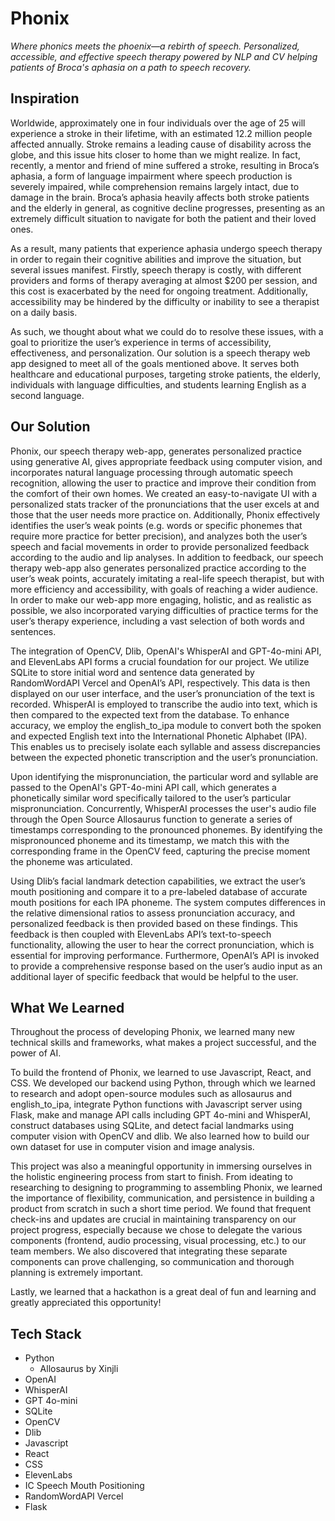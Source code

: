 # Phonix
_*Where phonics meets the phoenix—a rebirth of speech. Personalized, accessible, and effective speech therapy powered by NLP and CV helping patients of Broca's aphasia on a path to speech recovery.*_

## Inspiration
Worldwide, approximately one in four individuals over the age of 25 will experience a stroke in their lifetime, with an estimated 12.2 million people affected annually. Stroke remains a leading cause of disability across the globe, and this issue hits closer to home than we might realize. In fact, recently, a mentor and friend of mine suffered a stroke, resulting in Broca’s aphasia, a form of language impairment where speech production is severely impaired, while comprehension remains largely intact, due to damage in the brain. Broca’s aphasia heavily affects both stroke patients and the elderly in general, as cognitive decline progresses, presenting as an extremely difficult situation to navigate for both the patient and their loved ones. 

As a result, many patients that experience aphasia undergo speech therapy in order to regain their cognitive abilities and improve the situation, but several issues manifest. Firstly, speech therapy is costly, with different providers and forms of therapy averaging at almost $200 per session, and this cost is exacerbated by the need for ongoing treatment. Additionally, accessibility may be hindered by the difficulty or inability to see a therapist on a daily basis. 

As such, we thought about what we could do to resolve these issues, with a goal to prioritize the user’s experience in terms of accessibility, effectiveness, and personalization. Our solution is a speech therapy web app designed to meet all of the goals mentioned above. It serves both healthcare and educational purposes, targeting stroke patients, the elderly, individuals with language difficulties, and students learning English as a second language. 

## Our Solution
Phonix, our speech therapy web-app, generates personalized practice using generative AI, gives appropriate feedback using computer vision, and incorporates natural language processing through automatic speech recognition, allowing the user to practice and improve their condition from the comfort of their own homes. We created an easy-to-navigate UI with a personalized stats tracker of the pronunciations that the user excels at and those that the user needs more practice on. Additionally, Phonix effectively identifies the user’s weak points (e.g. words or specific phonemes that require more practice for better precision), and analyzes both the user’s speech and facial movements in order to provide personalized feedback according to the audio and lip analyses. In addition to feedback, our speech therapy web-app also generates personalized practice according to the user’s weak points, accurately imitating a real-life speech therapist, but with more efficiency and accessibility, with goals of reaching a wider audience. In order to make our web-app more engaging, holistic, and as realistic as possible, we also incorporated varying difficulties of practice terms for the user’s therapy experience, including a vast selection of both words and sentences.

The integration of OpenCV, Dlib, OpenAI's WhisperAI and GPT-4o-mini API, and ElevenLabs API forms a crucial foundation for our project. We utilize SQLite to store initial word and sentence data generated by RandomWordAPI Vercel and OpenAI’s API, respectively. This data is then displayed on our user interface, and the user’s pronunciation of the text is recorded. WhisperAI is employed to transcribe the audio into text, which is then compared to the expected text from the database. To enhance accuracy, we employ the english_to_ipa module to convert both the spoken and expected English text into the International Phonetic Alphabet (IPA). This enables us to precisely isolate each syllable and assess discrepancies between the expected phonetic transcription and the user’s pronunciation.

Upon identifying the mispronunciation, the particular word and syllable are passed to the OpenAI's GPT-4o-mini API call, which generates a phonetically similar word specifically tailored to the user’s particular mispronunciation. Concurrently, WhisperAI processes the user's audio file through the Open Source Allosaurus function to generate a series of timestamps corresponding to the pronounced phonemes. By identifying the mispronounced phoneme and its timestamp, we match this with the corresponding frame in the OpenCV feed, capturing the precise moment the phoneme was articulated.

Using Dlib’s facial landmark detection capabilities, we extract the user’s mouth positioning and compare it to a pre-labeled database of accurate mouth positions for each IPA phoneme. The system computes differences in the relative dimensional ratios to assess pronunciation accuracy, and personalized feedback is then provided based on these findings. This feedback is then coupled with ElevenLabs API’s text-to-speech functionality, allowing the user to hear the correct pronunciation, which is essential for improving performance. Furthermore, OpenAI’s API is invoked to provide a comprehensive response based on the user’s audio input as an additional layer of specific feedback that would be helpful to the user. 

## What We Learned
Throughout the process of developing Phonix, we learned many new technical skills and frameworks, what makes a project successful, and the power of AI.

To build the frontend of Phonix, we learned to use Javascript, React, and CSS. We developed our backend using Python, through which we learned to research and adopt open-source modules such as allosaurus and english_to_ipa, integrate Python functions with Javascript server using Flask, make and manage API calls including GPT 4o-mini and WhisperAI, construct databases using SQLite, and detect facial landmarks using computer vision with OpenCV and dlib. We also learned how to build our own dataset for use in computer vision and image analysis. 

This project was also a meaningful opportunity in immersing ourselves in the holistic engineering process from start to finish. From ideating to researching to designing to programming to assembling Phonix, we learned the importance of flexibility, communication, and persistence in building a product from scratch in such a short time period. We found that frequent check-ins and updates are crucial in maintaining transparency on our project progress, especially because we chose to delegate the various components (frontend, audio processing, visual processing, etc.) to our team members. We also discovered that integrating these separate components can prove challenging, so communication and thorough planning is extremely important.

Lastly, we learned that a hackathon is a great deal of fun and learning and greatly appreciated this opportunity!

## Tech Stack
- Python
  - Allosaurus by Xinjli
- OpenAI
- WhisperAI 
- GPT 4o-mini
- SQLite
- OpenCV
- Dlib 
- Javascript
- React
- CSS
- ElevenLabs 
- IC Speech Mouth Positioning
- RandomWordAPI Vercel
- Flask
